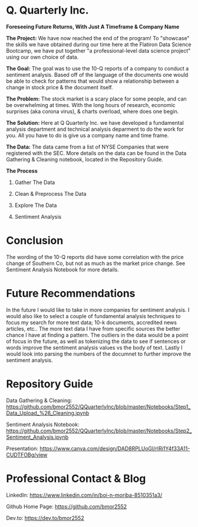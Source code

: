 # Q. Quarterly Inc.
**Foreseeing Future Returns, With Just A Timeframe & Company Name**

**The Project:**  We have now reached the end of the program! To "showcase" the skills we have obtained during our time here at the Flatiron Data Science Bootcamp, we have put together "a professional-level data science project" using our own choice of data. 


**The Goal:**  The goal was to use the 10-Q reports of a company to conduct a sentiment analysis. Based off of the language of the documents one would be able to check for patterns that would show a relationship between a change in stock price & the document itself.

**The Problem:**  The stock market is a scary place for some people, and can be overwhelming at times. With the long hours of research, economic surprises (aka corona virus), & charts overload, where does one begin.     

**The Solution:**  Here at Q Quarterly Inc. we have developed a fundamental analysis department and technical analysis deparment to do the work for you. All you have to do is give us a company name and time frame. 

**The Data:**  The data came from a list of NYSE Companies that were registered with the SEC. More details on the data can be found in the Data Gathering & Cleaning notebook, located in the Repository Guide.

**The Process**

1. Gather The Data

2. Clean & Preprocess The Data

3. Explore The Data

4. Sentiment Analysis


# Conclusion
The wording of the 10-Q reports did have some correlation with the price change of Southern Co, but not as much as the market price change. See Sentiment Analysis Notebook for more details.


# Future Recommendations
In the future I would like to take in more companies for sentiment analysis. I would also like to select a couple of fundamental analysis techniques to focus my search for more text data; 10-k documents, accredited news articles, etc.. The more text data I have from specific sources the better chance I have at finding a pattern. The outliers in the data would be a point of focus in the future, as well as tokenizing the data to see if sentences or words improve the sentiment analysis values vs the body of text. Lastly I would look into parsing the numbers of the documnet to further improve the sentiment analysis.   

# Repository Guide

Data Gathering & Cleaning: https://github.com/bmor2552/QQuarterlyInc/blob/master/Notebooks/Step1_Data_Upload_%26_Cleaning.ipynb

Sentiment Analysis Notebook: https://github.com/bmor2552/QQuarterlyInc/blob/master/Notebooks/Step2_Sentiment_Analysis.ipynb

Presentation: https://www.canva.com/design/DAD8RPLUoGI/rlRi1Y4f33A11-CUDTFOBg/view


# Professional Contact & Blog 

LinkedIn: https://www.linkedin.com/in/boi-n-moriba-8510351a3/


Github Home Page: https://github.com/bmor2552


Dev.to: https://dev.to/bmor2552
